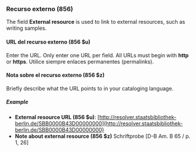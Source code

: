 ### Recurso externo (856)

The field **External resource** is used to link to external resources, such as writing samples.

#### URL del recurso externo (856 $u)

Enter the URL. Only enter one URL per field. All URLs must begin with **http** or **https**. Utilice siempre enlaces permanentes (permalinks).

#### Nota sobre el recurso externo (856 $z)

Briefly describe what the URL points to in your cataloging language.

##### Example

- **External resource URL (856 $u)**: [http://resolver.staatsbibliothek-berlin.de/SBB0000B43D00000000](http://resolver.staatsbibliothek-berlin.de/SBB0000B43D00000000)
- **Note about external resource (856 $z)** Schriftprobe [D-B Am. B 65 / p. 1, 26]
